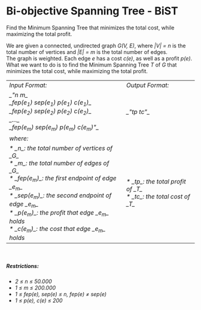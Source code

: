 # Bi-objective Spanning Tree - BiST

Find the Minimum Spanning Tree that minimizes the total cost, while maximizing the total profit.<br />

We are given a connected, undirected graph _G(V, E)_, where _|V| = n_ is the total number of vertices and _|E| = m_ is the total number of edges.<br />
The graph is weighted. Each edge _e_ has a cost _c(e)_, as well as a profit _p(e)_.<br />
What we want to do is to find the Minimum Spanning Tree _T_ of _G_ that minimizes the total cost, while maximizing the total profit.<br />

<table style="font-style:italic">
  <tr>
    <td>Input Format:</td>
    <td>Output Format:</td>
  </tr>
  <tr>
    <td>
      _"n m_<br />
      _fep(e<sub>1</sub>) sep(e<sub>1</sub>) p(e<sub>1</sub>) c(e<sub>1</sub>)_<br />
      _fep(e<sub>2</sub>) sep(e<sub>2</sub>) p(e<sub>2</sub>) c(e<sub>2</sub>)_<br />
      _..._<br />
      _fep(e<sub>m</sub>) sep(e<sub>m</sub>) p(e<sub>m</sub>) c(e<sub>m</sub>)"_<br />
    </td>
    <td>_"tp tc"_</td>
  </tr>
  <tr>
    <td>where:</td>
    <td></td>
  </tr>
    <tr>
    <td>
      * _n_: the total number of vertices of _G_<br />
      * _m_: the total number of edges of _G_<br />
      * _fep(e<sub>m</sub>)_: the first endpoint of edge _e<sub>m</sub>_<br />
      * _sep(e<sub>m</sub>)_: the second endpoint of edge _e<sub>m</sub>_<br />
      * _p(e<sub>m</sub>)_: the profit that edge _e<sub>m</sub>_ holds<br />
      * _c(e<sub>m</sub>)_: the cost that edge _e<sub>m</sub>_ holds<br />
    </td>
    <td>
      * _tp_: the total profit of _T_<br />
      * _tc_: the total cost of _T_<br />
    </td>
  </tr>
</table>

<br />

##### Restrictions:
* _2 ≤ n ≤ 50.000_<br />
* _1 ≤ m ≤ 200.000_<br />
* _1 ≤ fep(e), sep(e) ≤ n, fep(e) ≠ sep(e)_<br />
* _1 ≤ p(e), c(e) ≤ 200_
